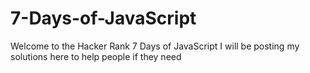 # 7-Days-of-JavaScript

Welcome to the Hacker Rank 7 Days of JavaScript
I will be posting my solutions here to help people if they need
